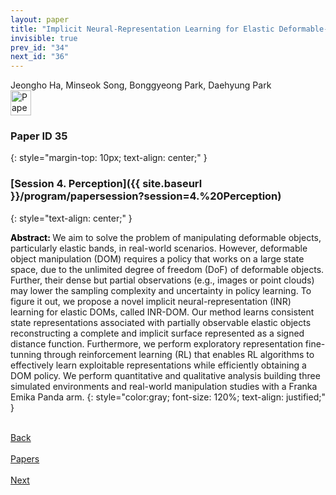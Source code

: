 ```yaml
---
layout: paper
title: "Implicit Neural-Representation Learning for Elastic Deformable-Object Manipulations"
invisible: true
prev_id: "34"
next_id: "36"
---
```

<div class="paper-authors">
  <div class="paper-author-box">
    <div class="paper-author-name">Jeongho Ha, Minseok Song, Bonggyeong Park, Daehyung Park</div>
    <div class="paper-author-uni"></div>
  </div>
</div>

<div class="paper-pdf">
  <div>
    <a href="https://www.roboticsproceedings.org/rss21/p035.pdf" title="Download PDF" target="_blank">
      <img src="{{ site.baseurl }}/images/paper_link_cardinal_red.png" alt="Paper PDF" width="33" height="40" />
    </a>
  </div>
</div>

### Paper ID 35
{: style="margin-top: 10px; text-align: center;" }

### [Session 4. Perception]({{ site.baseurl }}/program/papersession?session=4.%20Perception)
{: style="text-align: center;" }

<b style="color: black;">Abstract: </b>We aim to solve the problem of manipulating deformable objects, particularly elastic bands, in real-world scenarios. However, deformable object manipulation (DOM) requires a policy that works on a large state space, due to the unlimited degree of freedom (DoF) of deformable objects. Further, their dense but partial observations (e.g., images or point clouds) may lower the sampling complexity and uncertainty in policy learning. To figure it out, we propose a novel implicit neural-representation (INR) learning for elastic DOMs, called INR-DOM. Our method learns consistent state representations associated with partially observable elastic objects reconstructing a complete and implicit surface represented as a signed distance function. Furthermore, we perform exploratory representation fine-tunning through reinforcement learning (RL) that enables RL algorithms to effectively learn exploitable representations while efficiently obtaining a DOM policy. We perform quantitative and qualitative analysis building three simulated environments and real-world manipulation studies with a Franka Emika Panda arm.
{: style="color:gray; font-size: 120%; text-align: justified;" }

<div class="paper-menu">
  <div class="paper-menu-inner">
    <a href="{{ site.baseurl }}/program/papers/34/" title="Previous Paper">
            <div class="paper-menu-icon">
                <i class="fa fa-chevron-left"></i><br>
                <span class="paper-menu-label">Back</span>
            </div>
        </a>
    <a href="{{ site.baseurl }}/program/papers" title="All Papers">
      <div class="paper-menu-icon">
        <i class="fa fa-list"></i><br>
        <span class="paper-menu-label">Papers</span>
      </div>
    </a>
    <a href="{{ site.baseurl }}/program/papers/36/" title="Next Paper">
            <div class="paper-menu-icon">
                <i class="fa fa-chevron-right"></i><br>
                <span class="paper-menu-label">Next</span>
            </div>
        </a>
  </div>
</div>
